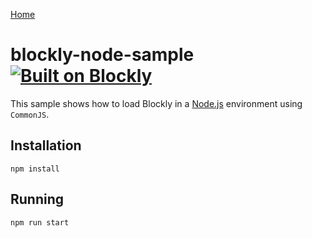 [Home](../README.md)

# blockly-node-sample [![Built on Blockly](https://tinyurl.com/built-on-blockly)](https://github.com/google/blockly)

This sample shows how to load Blockly in a [Node.js](https://nodejs.org/) environment using ``CommonJS``.


## Installation

```
npm install
```

## Running

```
npm run start
```